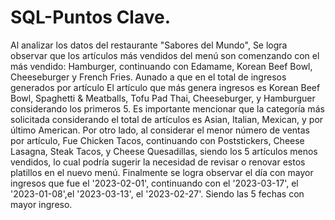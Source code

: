 # SQL-Puntos Clave. 
Al analizar los datos del restaurante "Sabores del Mundo", Se logra observar que los artículos más vendidos del menú son comenzando con el más vendido: 
Hamburger, continuando con Edamame, Korean Beef Bowl, Cheeseburger y French Fries.
Aunado a que en el total de ingresos generados por artículo
El artículo que más genera ingresos es Korean Beef Bowl, Spaghetti & Meatballs,
Tofu Pad Thai, Cheeseburger, y Hamburguer considerando los primeros 5. 
Es importante mencionar que la categoría más solicitada 
considerando el total de artículos es Asian, Italian, Mexican, 
y por último American.
Por otro lado,  al considerar el menor número de ventas por artículo, 
Fue Chicken Tacos, continuando con Poststickers, Cheese Lasagna, Steak Tacos, 
 y Cheese Quesadillas, siendo los 5 artículos menos vendidos, lo cual podría sugerir la necesidad de revisar o renovar estos platillos en el nuevo menú.
Finalmente se logra observar el día con mayor ingresos que fue 
el '2023-02-01', continuando con el '2023-03-17',
el '2023-01-08',el '2023-03-13', el '2023-02-27'.
Siendo las 5 fechas con mayor ingreso. 
